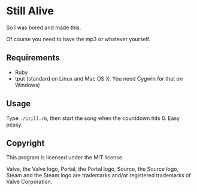 Still Alive
===========

So I was bored and made this.

Of course you need to have the mp3 or whatever yourself.

Requirements
------------

* Ruby
* tput (standard on Linux and Mac OS X. You need
Cygwin for that on Windows)

Usage
-----

Type `./still.rb`, then start the song when the countdown hits 0. Easy peasy.

Copyright
---------

This program is licensed under the MIT license.

Valve, the Valve logo, Portal, the Portal logo, Source, the Source logo, Steam and the Steam logo are trademarks and/or registered trademarks of Valve Corporation.